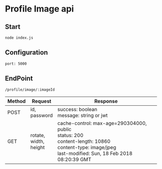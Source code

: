 Profile Image api
===
Start
---
    node index.js
Configuration
---
    port: 5000

EndPoint
---
    /profile/image/:imageId
| Method |            Request          |                 Response                   |
|--------|---------------------------- |--------------------------------------------|
|  POST  |       id,<br>password       | success: boolean<br>message: string or jwt |
|  GET   | rotate,<br>width,<br>height | cache-control: max-age=290304000, public<br>status: 200<br>content-length: 10860<br>content-type: image/jpeg<br>last-modified: Sun, 18 Feb 2018 08:20:39 GMT |
